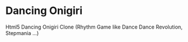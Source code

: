 Dancing Onigiri
===============

Html5 Dancing Onigiri Clone (Rhythm Game like Dance Dance Revolution, Stepmania ...)